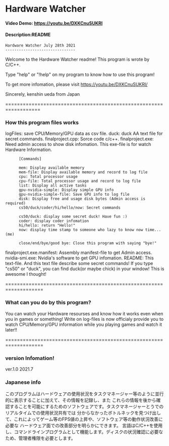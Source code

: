 # Hardware Watcher
#### Video Demo:  <https://youtu.be/DXKCnuSUKRI>
#### Description:README

	Hardware Watcher July 28th 2021
	-------------------------------

Welcome to the Hardware Watcher readme! 
This program is wrote by C/C++.

Type "help" or "!help" on my program to know
 how to use this program!

To get more infomation, please visit https://youtu.be/DXKCnuSUKRI/

Sincerely,
kenshin ueda from Japan

==================================================================
### How this program files works

logFiles: save CPU/Memory/GPU data as csv file.
duck: duck AA text file for secret commands.
finalproject.cpp: Sorce code c/c++.
finalproject.exe: Need admin access to show disk infomation.
		  This exe-file is for watch Hardware Information.
		  
		  [Commands] 

		  mem: Display available memory
 		  mem-file: Display available memory and record to log file
 		  cpu: Total processor usage
 		  cpu-file: Total processor usage and record to log file
 		  list: Display all active tasks
 		  gpu-nvidia-simple: Display simple GPU info
 		  gpu-nvidia-simple-file: Save GPU info to log file
 		  disk: Display free and usage disk bytes (Admin access is required)
		  cs50/duck/coder/hi/hello/now: Secret commands
		  
		  cs50/duck: display some secret duck! Have fun :)
		  coder: display coder infomation
		  hi/hello: return "Hello!"
		  now: display time stamp to someone who lazy to know now time...(me)
		  
 		  close/end/bye/good bye: Close this program with saying "bye!"

finalproject.exe.manifest: Assembly manifest-file to get Admin access.
nvidia-smi.exe: Nvidia's software to get GPU infomation.
README: This text-file. And this text file describe some secret commands!
        If you type "cs50" or "duck", you can find duck(or maybe chick) in your
         window! This is awesome I thought!

===================================================================
### What can you do by this program?

You can watch your Hardware resourses and know how it works even when you in games or something!
Write on log-files is now officialy provide you to watch CPU/Memory/GPU information while you playing
games and watch it later!!

===================================================================

### version Infomation!
ver.1.0 2021.7

### Japanese info
このプログラムはハードウェアの使用状況をタスクマネージャー等のように並行的に表示することに加えて、その情報を記録し、また
これらの情報を後から確認することを可能にするためのソフトウェアです。タスクマネージャーとうでのリアルタイムでの使用状況共有では
分からなかったボトルネックを見つけ出して、これによってゲーム等のFPS値の上昇や、ソフトウェア等の動作状況改善に必要な
ハードウェア面での改善部分を明らかにできます。
言語はC/C++を使用し、コマンドラインプログラムとして機能します。ディスクの状況確認に必要なため、管理者権限を必要とします。
